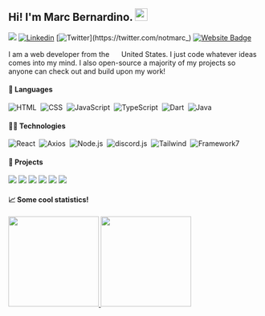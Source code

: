 ## Hi! I'm Marc Bernardino. <img src="https://media.giphy.com/media/hvRJCLFzcasrR4ia7z/giphy.gif" width="25">
![](https://visitor-badge.glitch.me/badge?page_id=github.com/imedra)
[![Linkedin](https://img.shields.io/badge/-marcbernardino-05122A?style=flat-square&logo=Linkedin&logoColor=white&link=https://www.linkedin.com/in/marc-reniel-bernardino-50ab8a220)](https://www.linkedin.com/in/marc-reniel-bernardino-50ab8a220)
[![Twitter](https://img.shields.io/badge/-@notmarc_-05122A?style=flat-square&&logo=twitter&logoColor=white&link=https://twitter.com/notmarc_)](https://twitter.com/notmarc_)
[![Website Badge](https://img.shields.io/badge/-notmarc.me-05122A?style=flat-square&logo=Google-Chrome&logoColor=white&link=https://notmarc.me)](https://notmarc.me)

I am a web developer from the <img src="https://emojipedia-us.s3.dualstack.us-west-1.amazonaws.com/thumbs/120/twitter/282/flag-united-states_1f1fa-1f1f8.png" width="16px">  United States. I just code whatever ideas comes into my mind. I also open-source a majority of my projects so anyone can check out and build upon my work!

#### 📜 Languages
![HTML](https://img.shields.io/badge/-HTML-05122A?style=flat-square&logo=HTML5)&nbsp;
![CSS](https://img.shields.io/badge/-CSS-05122A?style=flat-square&logo=CSS3&logoColor=1572B6)&nbsp;
![JavaScript](https://img.shields.io/badge/-JavaScript-05122A?style=flat-square&logo=javascript)&nbsp; 
![TypeScript](https://img.shields.io/badge/-TypeScript-05122A?style=flat-square&logo=typescript)&nbsp;
![Dart](https://img.shields.io/badge/-Learning_Dart-05122A?style=flat-square&logo=Dart)&nbsp; 
![Java](https://img.shields.io/badge/-Learning_Java-05122A?style=flat-square&logo=)&nbsp; 

#### 👨‍💻 Technologies
![React](https://img.shields.io/badge/-React-05122A?style=flat-square&logo=react)&nbsp;
![Axios](https://img.shields.io/badge/-Axios-05122A?style=flat-square&logo=axios)&nbsp;
![Node.js](https://img.shields.io/badge/-Node.js-05122A?style=flat-square&logo=node.js)&nbsp;
![discord.js](https://img.shields.io/badge/-discord.js-05122A?style=flat-square&logo=discord)&nbsp;
![Tailwind](https://img.shields.io/badge/-Tailwind_CSS-05122A?style=flat-square&logo=tailwindcss)&nbsp;
![Framework7](https://img.shields.io/badge/-Framework7-05122A?style=flat-square&logo=framework7)&nbsp;


#### 📝 Projects
[![](https://img.shields.io/badge/-🌐_notmarc.me-05122A?style=flat-square)](https://github.com/imedra/notmarc.me)
[![](https://img.shields.io/badge/-_discordCGPT-05122A?style=flat-square&logo=discord)](https://github.com/imedra/discordCGPT)
[![](https://img.shields.io/badge/-🍁_Maple-05122A?style=flat-square)](https://github.com/imedra/Maple)
[![](https://img.shields.io/badge/-🎧_Headphones-05122A?style=flat-square)](https://github.com/imedra/Headphones)
[![](https://img.shields.io/badge/-🦠_ChiVaxTrack-05122A?style=flat-square)](https://github.com/imedra/ChiVaxTrack)
[![](https://img.shields.io/badge/-🥷_shrtn.ninja-05122A?style=flat-square)](https://github.com/imedra/shrtn.ninja)



#### 📈 Some cool statistics!
<a href="https://github.com/imedra">
  <img height="180em" src="https://github-readme-stats-eight-theta.vercel.app/api?username=imedra&show_icons=true&theme=tokyonight&include_all_commits=true&count_private=true"/>
  <img height="180em" src="https://github-readme-stats-eight-theta.vercel.app/api/top-langs/?username=imedra&layout=compact&langs_count=8&theme=tokyonight"/>
</a>

